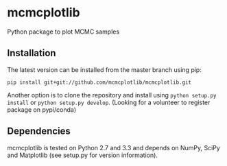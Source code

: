 # mcmcplotlib
Python package to plot MCMC samples

## Installation

The latest version can be installed from the master branch using pip:

```
pip install git+git://github.com/mcmcplotlib/mcmcplotlib.git
```

Another option is to clone the repository and install using `python setup.py install` or `python setup.py develop`.
(Looking for a volunteer to register package on pypi/conda)

## Dependencies

mcmcplotlib is tested on Python 2.7 and 3.3 and depends on NumPy,
SciPy and Matplotlib (see setup.py for version information).
